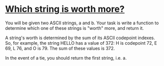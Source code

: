 # [Which string is worth more?](https://www.codewars.com/kata/5840586b5225616069000001) #

You will be given two ASCII strings, a and b. Your task is write a function to determine which one of these strings is "worth" more, and return it.

A string's worth is determined by the sum of its ASCII codepoint indexes. So, for example, the string HELLO has a value of 372: H is codepoint 72, E 69, L 76, and O is 79. The sum of these values is 372.

In the event of a tie, you should return the first string, i.e. a.
